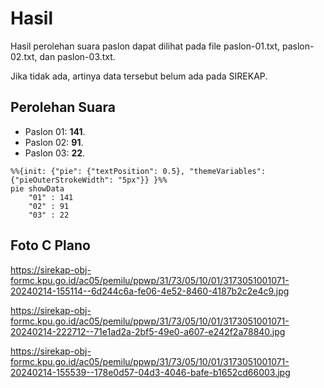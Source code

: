 # Hasil

Hasil perolehan suara paslon dapat dilihat pada file paslon-01.txt, paslon-02.txt, dan paslon-03.txt.

Jika tidak ada, artinya data tersebut belum ada pada SIREKAP.

## Perolehan Suara

 * Paslon 01: **141**.
 * Paslon 02: **91**.
 * Paslon 03: **22**.

```mermaid
%%{init: {"pie": {"textPosition": 0.5}, "themeVariables": {"pieOuterStrokeWidth": "5px"}} }%%
pie showData
    "01" : 141
    "02" : 91
    "03" : 22
```
## Foto C Plano

https://sirekap-obj-formc.kpu.go.id/ac05/pemilu/ppwp/31/73/05/10/01/3173051001071-20240214-155114--6d244c6a-fe06-4e52-8460-4187b2c2e4c9.jpg

https://sirekap-obj-formc.kpu.go.id/ac05/pemilu/ppwp/31/73/05/10/01/3173051001071-20240214-222712--71e1ad2a-2bf5-49e0-a607-e242f2a78840.jpg

https://sirekap-obj-formc.kpu.go.id/ac05/pemilu/ppwp/31/73/05/10/01/3173051001071-20240214-155539--178e0d57-04d3-4046-bafe-b1652cd66003.jpg
